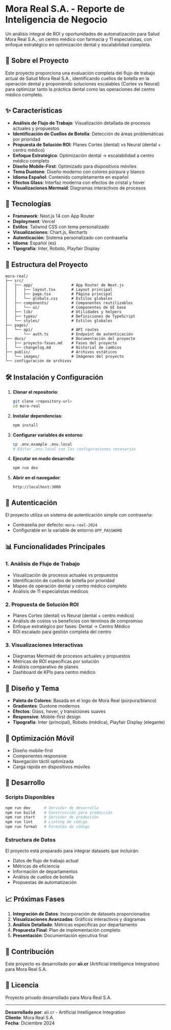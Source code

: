 # Mora Real S.A. - Reporte de Inteligencia de Negocio

Un análisis integral de ROI y oportunidades de automatización para Salud Mora Real S.A., un centro médico con farmacia y 11 especialistas, con enfoque estratégico en optimización dental y escalabilidad completa.

## 🏥 Sobre el Proyecto

Este proyecto proporciona una evaluación completa del flujo de trabajo actual de Salud Mora Real S.A., identificando cuellos de botella en la operación dental y proponiendo soluciones escalables (Cortex vs Neural) para optimizar tanto la práctica dental como las operaciones del centro médico completo.

## ✨ Características

- **Análisis de Flujo de Trabajo**: Visualización detallada de procesos actuales y propuestos
- **Identificación de Cuellos de Botella**: Detección de áreas problemáticas por prioridad
- **Propuesta de Solución ROI**: Planes Cortex (dental) vs Neural (dental + centro médico)
- **Enfoque Estratégico**: Optimización dental → escalabilidad a centro médico completo
- **Diseño Mobile-First**: Optimizado para dispositivos móviles
- **Tema Duotone**: Diseño moderno con colores púrpura y blanco
- **Idioma Español**: Contenido completamente en español
- **Efectos Glass**: Interfaz moderna con efectos de cristal y hover
- **Visualizaciones Mermaid**: Diagramas interactivos de procesos

## 🚀 Tecnologías

- **Framework**: Next.js 14 con App Router
- **Deployment**: Vercel
- **Estilos**: Tailwind CSS con tema personalizado
- **Visualizaciones**: Chart.js, Recharts
- **Autenticación**: Sistema personalizado con contraseña
- **Idioma**: Español (es)
- **Tipografía**: Inter, Roboto, Playfair Display

## 📁 Estructura del Proyecto

```
mora-real/
├── src/
│   ├── app/                 # App Router de Next.js
│   │   ├── layout.tsx       # Layout principal
│   │   ├── page.tsx         # Página principal
│   │   └── globals.css      # Estilos globales
│   ├── components/          # Componentes reutilizables
│   │   └── ui/              # Componentes de UI base
│   ├── lib/                 # Utilidades y helpers
│   ├── types/               # Definiciones de TypeScript
│   └── styles/              # Estilos globales
├── pages/
│   └── api/                 # API routes
│       └── auth.ts          # Endpoint de autenticación
├── docs/                    # Documentación del proyecto
│   ├── proyecto-fases.md    # Fases del proyecto
│   └── changelog.md         # Historial de cambios
├── public/                  # Archivos estáticos
│   └── images/              # Imágenes del proyecto
└── configuración de archivos
```

## 🛠️ Instalación y Configuración

1. **Clonar el repositorio**:
   ```bash
   git clone <repository-url>
   cd mora-real
   ```

2. **Instalar dependencias**:
   ```bash
   npm install
   ```

3. **Configurar variables de entorno**:
   ```bash
   cp .env.example .env.local
   # Editar .env.local con las configuraciones necesarias
   ```

4. **Ejecutar en modo desarrollo**:
   ```bash
   npm run dev
   ```

5. **Abrir en el navegador**:
   ```
   http://localhost:3000
   ```

## 🔐 Autenticación

El proyecto utiliza un sistema de autenticación simple con contraseña:
- Contraseña por defecto: `mora-real-2024`
- Configurable en la variable de entorno `APP_PASSWORD`

## 📊 Funcionalidades Principales

### 1. Análisis de Flujo de Trabajo
- Visualización de procesos actuales vs propuestos
- Identificación de cuellos de botella por prioridad
- Mapeo de operación dental y centro médico completo
- Análisis de 11 especialistas médicos

### 2. Propuesta de Solución ROI
- Planes Cortex (dental) vs Neural (dental + centro médico)
- Análisis de costos vs beneficios con términos de compromiso
- Enfoque estratégico por fases: Dental → Centro Médico
- ROI escalado para gestión completa del centro

### 3. Visualizaciones Interactivas
- Diagramas Mermaid de procesos actuales y propuestos
- Métricas de ROI específicas por solución
- Análisis comparativo de planes
- Dashboard de KPIs para centro médico

## 🎨 Diseño y Tema

- **Paleta de Colores**: Basada en el logo de Mora Real (púrpura/blanco)
- **Gradientes**: Duotone modernos
- **Efectos**: Glass, hover, y transiciones suaves
- **Responsive**: Mobile-first design
- **Tipografía**: Inter (principal), Roboto (médica), Playfair Display (elegante)

## 📱 Optimización Móvil

- Diseño mobile-first
- Componentes responsive
- Navegación táctil optimizada
- Carga rápida en dispositivos móviles

## 🔄 Desarrollo

### Scripts Disponibles

```bash
npm run dev      # Servidor de desarrollo
npm run build    # Construcción para producción
npm run start    # Servidor de producción
npm run lint     # Linting de código
npm run format   # Formateo de código
```

### Estructura de Datos

El proyecto está preparado para integrar datasets que incluirán:
- Datos de flujo de trabajo actual
- Métricas de eficiencia
- Información de departamentos
- Análisis de cuellos de botella
- Propuestas de automatización

## 📈 Próximas Fases

1. **Integración de Datos**: Incorporación de datasets proporcionados
2. **Visualizaciones Avanzadas**: Gráficos interactivos y diagramas
3. **Análisis Detallado**: Métricas específicas por departamento
4. **Propuesta Final**: Plan de implementación completo
5. **Presentación**: Documentación ejecutiva final

## 🤝 Contribución

Este proyecto es desarrollado por **aii.cr** (Artificial Intelligence Integration) para Mora Real S.A.

## 📄 Licencia

Proyecto privado desarrollado para Mora Real S.A.

---

**Desarrollado por**: aii.cr - Artificial Intelligence Integration  
**Cliente**: Mora Real S.A.  
**Fecha**: Diciembre 2024

